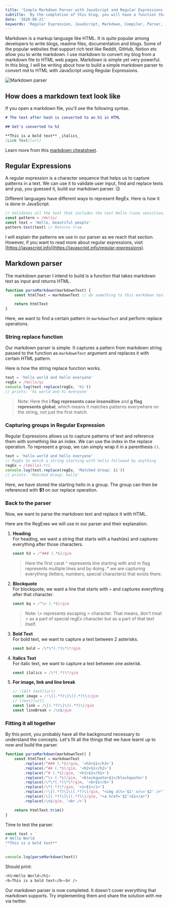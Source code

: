 ```yaml
---
title: 'Simple Markdown Parser with JavaScript and Regular Expressions'
subtitle: 'By the completion of this blog, you will have a function that takes in a markdown text and return a HTML text.'
date: '2020-08-21'
keywords: 'Regular Expression, JavaScript, Markdown, Compiler, Parser, RegEx'
---
```


Markdown is a markup language like HTML. It is quite popular among developers to write blogs, readme files, documentation and blogs. Some of the popular websites that support rich text like Reddit, GitHub, Notion etc allow you to write markdown. I use markdown to convert my blog from a markdown file to HTML web pages. Markdown is simple yet very powerful. In this blog, I will be writing about how to build a simple markdown parser to convert md to HTML with JavaScript using Regular Expressions.

![Markdown parser](markdown.png)

## How does a markdown text look like

If you open a markdown file, you'll see the following syntax.

```md
# The text after hash is converted to an h1 in HTML

## Get's converted to h2

**This is a bold text** _italics_
[Link Text](url)
```

Learn more from this [markdown cheatsheet](https://github.com/adam-p/markdown-here/wiki/Markdown-Cheatsheet).

## Regular Expressions

A regular expression is a character sequence that helps us to capture patterns in a text. We can use it to validate user input, find and replace texts and yup, you guessed it, build our markdown parser. 😉

Different languages have different ways to represent RegEx. Here is how it is done in JavaScript.

```js
// Validates all the text that includes the text Hello (case sensitive)
const pattern = /Hello/
const text = 'Hello, beautiful people'
pattern.test(text) // Returns true
```

I will explain the patterns we use in our parser as we reach that section. However, if you want to read more about regular expressions, visit [https://javascript.info](https://javascript.info/regular-expressions).

## Markdown parser

The markdown parser I intend to build is a function that takes markdown text as input and returns HTML.

```js
function parseMarkdown(markdownText) {
	const htmlText = markdownText // do something to this markdown text

	return htmlText
}
```

Here, we want to find a certain pattern in `markdownText` and perform replace operations.

### String replace function

Our markdown parser is simple. It captures a pattern from markdown string passed to the function as `markdownText` argument and replaces it with certain HTML pattern.

Here is how the string replace function works.

```js
text = 'hello world and hello everyone'
regEx = /Hello/gi
console.log(text.replace(regEx, 'hi'))
// prints: 'hi world and hi everyone'
```

> Note: Here the **i flag represents case insensitive** and **g flag represents global**, which means it matches patterns everywhere on the string, not just the first match.

### Capturing groups in Regular Expression

Regular Expressions allows us to capture patterns of text and reference them with something like an index. We can use the index in the replace operation. To represent a group, we can simply wrap it in a parenthesis `()`.

```js
text = 'hello world and hello everyone'
// RegEx to match a string starting with hello followed by anything
regEx = /(Hello).*/i
console.log(text.replace(regEx, 'Matched Group: $1'))
// prints: 'Matched Group: hello'
```

Here, we have stored the starting hello in a group. The group can then be referenced with **\$1** on our replace operation.

### Back to the parser

Now, we want to parse the markdown text and replace it with HTML.

Here are the RegExes we will use in our parser and their explanation.

1. **Heading** <br/>
   For heading, we want a string that starts with a hash(es) and captures everything after those characters.

   ```js
   const h3 = /^### (.*$)/gim
   ```

   > Here the first carat `^` represents line starting with and m flag represents multiple lines and by doing .\* we are capturing everything (letters, numbers, special characters) that exists there.

2. **Blockquote** <br />
   For blockquote, we want a line that starts with `>` and captures everything after that character.

   ```js
   const bq = /^\> (.*$)/gim
   ```

   > Note: \\> represents escaping > character. That means, don't treat > as a part of special regEx character but as a part of that text itself.

3. **Bold Text** <br />
   For bold text, we want to capture a text between 2 asterisks.

   ```js
   const bold = /\*\*(.*)\*\*/gim
   ```

4. **Italics Text** <br />
   For italic text, we want to capture a text between one asterisk.

   ```js
   const italics = /\*(.*)\*/gim
   ```

5. **For image, link and line break** <br />
   ```js
   // ![Alt text](url)
   const image = /!\[(.*?)\]\((.*?)\)/gim
   // [text](url)
   const link = /\[(.*?)\]\((.*?)\)/gim
   const lineBreak = /\n$/gim
   ```

### Fitting it all together

By this point, you probably have all the background necessary to understand the concepts. Let's fit all the things that we have learnt up to now and build the parser.

```js
function parseMarkdown(markdownText) {
	const htmlText = markdownText
		.replace(/^### (.*$)/gim, '<h3>$1</h3>')
		.replace(/^## (.*$)/gim, '<h2>$1</h2>')
		.replace(/^# (.*$)/gim, '<h1>$1</h1>')
		.replace(/^\> (.*$)/gim, '<blockquote>$1</blockquote>')
		.replace(/\*\*(.*)\*\*/gim, '<b>$1</b>')
		.replace(/\*(.*)\*/gim, '<i>$1</i>')
		.replace(/!\[(.*?)\]\((.*?)\)/gim, "<img alt='$1' src='$2' />")
		.replace(/\[(.*?)\]\((.*?)\)/gim, "<a href='$2'>$1</a>")
		.replace(/\n$/gim, '<br />')

	return htmlText.trim()
}
```

Time to test the parser.

```js
const text = `
# Hello World
**This is a bold text**
`

console.log(parseMarkdown(text))
```

Should print:

```sh
<h1>Hello World</h1>
<b>This is a bold text</b><br />
```

Our markdown parser is now completed. It doesn't cover everything that markdown supports. Try implementing them and share the solution with me via twitter.
